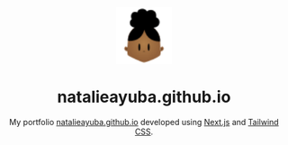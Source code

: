 <div align="center">
  <img src="https://raw.githubusercontent.com/natalieayuba/portfolio/0dedead459c1d198c9f3700d970171104ff81766/public/favicon.svg?token=ATB25THTZHPF2S7W2B5FC7TECTQKO" alt="Logo" width="100" />
  <h1>natalieayuba.github.io</h1>
  <p>My portfolio <a href="https://natalieayuba.github.io/" target="_blank">natalieayuba.github.io</a> developed using <a href="https://nextjs.org/" target="_blank">Next.js</a> and <a href="https://tailwindcss.com/" target="_blank">Tailwind CSS</a>.</p>
</div>
